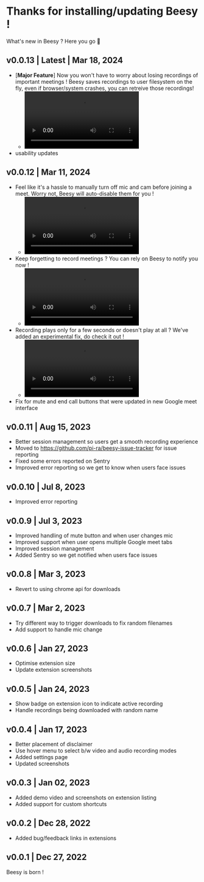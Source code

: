 # Thanks for installing/updating Beesy ! 

What's new in Beesy ? Here you go 🎉

## v0.0.13 | Latest | Mar 18, 2024
- [<b>Major Feature</b>] Now you won't have to worry about losing recordings of important meetings ! Beesy saves recordings to user filesystem on the fly, even if browser/system crashes, you can retreive those recordings!
  - <video src="https://github.com/pi-ra/beesy-issue-tracker/assets/7107647/7aa5fd06-dbb4-4c4e-a2dd-bbe9638b17c6"></video>
- usability updates

## v0.0.12 | Mar 11, 2024
- Feel like it's a hassle to manually turn off mic and cam before joining a meet. Worry not, Beesy will auto-disable them for you !
  - <video src="https://github.com/pi-ra/beesy-issue-tracker/assets/7107647/0253db9d-1e3e-4773-b2a3-c55ec9ca68dc"></video>
- Keep forgetting to record meetings ? You can rely on Beesy to notify you now !
  - <video src="https://github.com/pi-ra/beesy-issue-tracker/assets/7107647/f245be12-119f-42bc-883e-cb2a53f65f51"></video>
- Recording plays only for a few seconds or doesn't play at all ? We've added an experimental fix, do check it out !
  - <video src="https://github.com/pi-ra/beesy-issue-tracker/assets/7107647/5083e3bd-9e56-4a82-a503-77df1cb19e0a"></video>
- Fix for mute and end call buttons that were updated in new Google meet interface 

## v0.0.11 | Aug 15, 2023
- Better session management so users get a smooth recording experience 
- Moved to https://github.com/pi-ra/beesy-issue-tracker for issue reporting
- Fixed some errors reported on Sentry
- Improved error reporting so we get to know when users face issues

## v0.0.10 | Jul 8, 2023
- Improved error reporting

## v0.0.9 | Jul 3, 2023
- Improved handling of mute button and when user changes mic
- Improved support when user opens multiple Google meet tabs
- Improved session management
- Added Sentry so we get notified when users face issues

## v0.0.8 | Mar 3, 2023
- Revert to using chrome api for downloads

## v0.0.7 | Mar 2, 2023
- Try different way to trigger downloads to fix random filenames
- Add support to handle mic change 

## v0.0.6 | Jan 27, 2023
- Optimise extension size
- Update extension screenshots

## v0.0.5 | Jan 24, 2023
- Show badge on extension icon to indicate active recording
- Handle recordings being downloaded with random name

## v0.0.4 | Jan 17, 2023
- Better placement of disclaimer
- Use hover menu to select b/w video and audio recording modes
- Added settings page  
- Updated screenshots

## v0.0.3 | Jan 02, 2023
- Added demo video and screenshots on extension listing
- Added support for custom shortcuts

## v0.0.2 | Dec 28, 2022
- Added bug/feedback links in extensions

## v0.0.1 | Dec 27, 2022 
Beesy is born !
